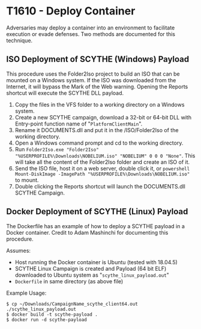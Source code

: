 # T1610 - Deploy Container

Adversaries may deploy a container into an environment to facilitate execution or evade defenses. Two methods are documented for this technique.

## ISO Deployment of SCYTHE (Windows) Payload

This procedure uses the Folder2Iso project to build an ISO that can be mounted on a Windows system. If the ISO was downloaded from the Internet, it will bypass the Mark of the Web warning. Opening the Reports shortcut will execute the SCYTHE DLL payload.

1. Copy the files in the VFS folder to a working directory on a Windows system.
2. Create a new SCYTHE campaign, download a 32-bit or 64-bit DLL with Entry-point function name of "`PlatformClientMain`".
3. Rename it DOCUMENTS.dll and put it in the /ISO/Folder2Iso of the working directory.
4. Open a Windows command prompt and cd to the working directory.
5. Run `Folder2Iso.exe "Folder2Iso" "%USERPROFILE%\Downloads\NOBELIUM.iso" "NOBELIUM" 0 0 0 "None"`. This will take all the content of the Folder2Iso folder and create an ISO of it.
6. Send the ISO file, host it on a web server, double click it, or `powershell Mount-DiskImage -ImagePath "%USERPROFILE%\Downloads\NOBELIUM.iso"` to mount.
7. Double clicking the Reports shortcut will launch the DOCUMENTS.dll SCYTHE Campaign.

## Docker Deployment of SCYTHE (Linux) Payload

The Dockerfile has an example of how to deploy a SCYTHE payload in a Docker container. Credit to Adam Mashinchi for documenting this procedure.

Assumes:

- Host running the Docker container is Ubuntu (tested with 18.04.5)
- SCYTHE Linux Campaign is created and Payload (64 bit ELF) downloaded to Ubuntu system as "`scythe_linux_payload.out`"
- `Dockerfile` in same directory (as above file)

Example Usage:

```
$ cp ~/Downloads/CampaignName_scythe_client64.out ./scythe_linux_payload.out
$ docker build -t scythe-payload .
$ docker run -d scythe-payload
```